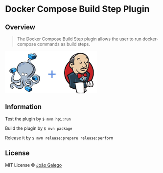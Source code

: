 # Docker Compose Build Step Plugin

## Overview

> The Docker Compose Build Step plugin allows the user to run docker-compose commands as build steps.

<img src="images/docker-compose-jenkins.jpg" width="300">

## Information

Test the plugin by `$ mvn hpi:run`  

Build the plugin by `$ mvn package`  

Release it by `$ mvn release:prepare release:perform`

## License

MIT License © [João Galego]()
